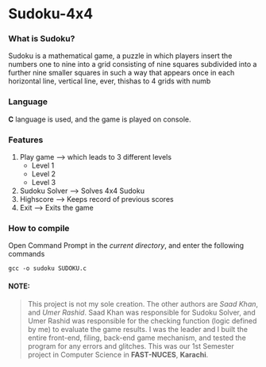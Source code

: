 # Sudoku-4x4

### What is Sudoku?
Sudoku is a mathematical game, a puzzle in which players insert the numbers one to nine into a grid consisting of nine squares subdivided into a further nine smaller squares in such a way that appears once in each horizontal line, vertical line, ever, thishas to 4 grids with numb

### Language
**C** language is used, and the game is played on console.

### Features
  1. Play game --> which leads to 3 different levels
      * Level 1
      * Level 2
      * Level 3
  2. Sudoku Solver --> Solves 4x4 Sudoku
  3. Highscore --> Keeps record of previous scores
  4. Exit --> Exits the game

### How to compile
Open Command Prompt in the _current directory_, and enter the following commands
```
gcc -o sudoku SUDOKU.c
```

#### NOTE:
> This project is not my sole creation. The other authors are *Saad Khan*, and *Umer Rashid*. Saad Khan was responsible for Sudoku Solver, and Umer Rashid was responsible for the checking function (logic defined by me) to evaluate the game results. I was the leader and I built the entire front-end, filing, back-end game mechanism, and tested the program for any errors and glitches. This was our 1st Semester project in Computer Science in **FAST-NUCES**, **Karachi**.
